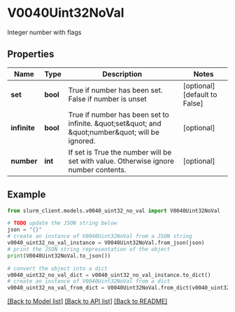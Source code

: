 # V0040Uint32NoVal

Integer number with flags

## Properties

Name | Type | Description | Notes
------------ | ------------- | ------------- | -------------
**set** | **bool** | True if number has been set. False if number is unset | [optional] [default to False]
**infinite** | **bool** | True if number has been set to infinite. \&quot;set\&quot; and \&quot;number\&quot; will be ignored. | [optional] 
**number** | **int** | If set is True the number will be set with value. Otherwise ignore number contents. | [optional] 

## Example

```python
from slurm_client.models.v0040_uint32_no_val import V0040Uint32NoVal

# TODO update the JSON string below
json = "{}"
# create an instance of V0040Uint32NoVal from a JSON string
v0040_uint32_no_val_instance = V0040Uint32NoVal.from_json(json)
# print the JSON string representation of the object
print(V0040Uint32NoVal.to_json())

# convert the object into a dict
v0040_uint32_no_val_dict = v0040_uint32_no_val_instance.to_dict()
# create an instance of V0040Uint32NoVal from a dict
v0040_uint32_no_val_from_dict = V0040Uint32NoVal.from_dict(v0040_uint32_no_val_dict)
```
[[Back to Model list]](../README.md#documentation-for-models) [[Back to API list]](../README.md#documentation-for-api-endpoints) [[Back to README]](../README.md)


